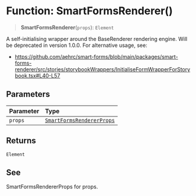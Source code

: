# Function: SmartFormsRenderer()

> **SmartFormsRenderer**(`props`): `Element`

A self-initialising wrapper around the BaseRenderer rendering engine.
Will be deprecated in version 1.0.0. For alternative usage, see:
- https://github.com/aehrc/smart-forms/blob/main/packages/smart-forms-renderer/src/stories/storybookWrappers/InitialiseFormWrapperForStorybook.tsx#L40-L57

## Parameters

| Parameter | Type |
| :------ | :------ |
| `props` | [`SmartFormsRendererProps`](../interfaces/SmartFormsRendererProps.md) |

## Returns

`Element`

## See

SmartFormsRendererProps for props.
